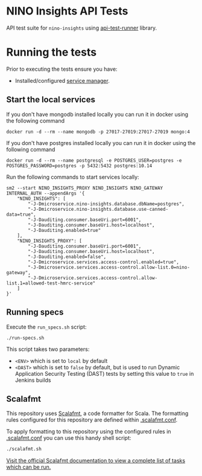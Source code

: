 # NINO Insights API Tests

API test suite for `nino-insights` using [api-test-runner](https://github.com/hmrc/api-test-runner) library.

# Running the tests

Prior to executing the tests ensure you have:

- Installed/configured [service manager](https://github.com/hmrc/service-manager).

## Start the local services

If you don't have mongodb installed locally you can run it in docker using the following command

    docker run -d --rm --name mongodb -p 27017-27019:27017-27019 mongo:4

If you don't have postgres installed locally you can run it in docker using the following command

    docker run -d --rm --name postgresql -e POSTGRES_USER=postgres -e POSTGRES_PASSWORD=postgres -p 5432:5432 postgres:10.14

Run the following commands to start services locally:

    sm2 --start NINO_INSIGHTS_PROXY NINO_INSIGHTS NINO_GATEWAY INTERNAL_AUTH --appendArgs '{
        "NINO_INSIGHTS": [
            "-J-Dmicroservice.nino-insights.database.dbName=postgres",
            "-J-Dmicroservice.nino-insights.database.use-canned-data=true",
            "-J-Dauditing.consumer.baseUri.port=6001",
            "-J-Dauditing.consumer.baseUri.host=localhost",
            "-J-Dauditing.enabled=true"
        ],
        "NINO_INSIGHTS_PROXY": [
            "-J-Dauditing.consumer.baseUri.port=6001",
            "-J-Dauditing.consumer.baseUri.host=localhost",
            "-J-Dauditing.enabled=false",
            "-J-Dmicroservice.services.access-control.enabled=true",
            "-J-Dmicroservice.services.access-control.allow-list.0=nino-gateway",
            "-J-Dmicroservice.services.access-control.allow-list.1=allowed-test-hmrc-service"
        ]
    }'

## Running specs

Execute the `run_specs.sh` script:

`./run-specs.sh`

This script takes two parameters:

- `<ENV>` which is set to `local` by default
- `<DAST>` which is set to `false` by default, but is used to run Dynamic Application Security Testing (DAST) tests by setting this value to `true` in Jenkins builds

## Scalafmt

This repository uses [Scalafmt](https://scalameta.org/scalafmt/), a code formatter for Scala. The formatting rules configured for this repository are defined
within [.scalafmt.conf](.scalafmt.conf).

To apply formatting to this repository using the configured rules in [.scalafmt.conf](.scalafmt.conf) you can use this handy shell script:

 ```bash
 ./scalafmt.sh
 ```

[Visit the official Scalafmt documentation to view a complete list of tasks which can be run.](https://scalameta.org/scalafmt/docs/installation.html#task-keys)
